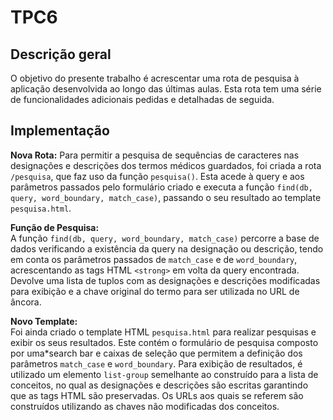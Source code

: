 # TPC6

## Descrição geral

O objetivo do presente trabalho é acrescentar uma rota de pesquisa à aplicação desenvolvida ao longo das últimas aulas. Esta rota tem uma série de funcionalidades adicionais pedidas e detalhadas de seguida.

## Implementação

**Nova Rota:** Para permitir a pesquisa de sequências de caracteres nas designações e descrições dos termos médicos guardados, foi criada a rota `/pesquisa`, que faz uso da função `pesquisa()`. Esta acede à query e aos parâmetros passados pelo formulário criado e executa a função `find(db, query, word_boundary, match_case)`, passando o seu resultado ao template `pesquisa.html`.

**Função de Pesquisa:**  
A função `find(db, query, word_boundary, match_case)` percorre a base de dados verificando a existência da query na designação ou descrição, tendo em conta os parâmetros passados de `match_case` e de `word_boundary`, acrescentando as tags HTML `<strong>` em volta da query encontrada. Devolve uma lista de tuplos com as designações e descrições modificadas para exibição e a chave original do termo para ser utilizada no URL de âncora.

**Novo Template:**  
Foi ainda criado o template HTML `pesquisa.html` para realizar pesquisas e exibir os seus resultados. Este contém o formulário de pesquisa composto por uma*search bar e caixas de seleção que permitem a definição dos parâmetros `match_case` e `word_boundary`. Para exibição de resultados, é utilizado um elemento `list-group` semelhante ao construído para a lista de conceitos, no qual as designações e descrições são escritas garantindo que as tags HTML são preservadas. Os URLs aos quais se referem são construídos utilizando as chaves não modificadas dos conceitos.